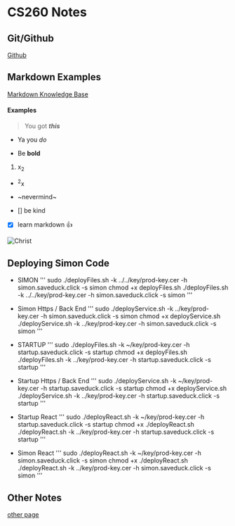 # CS260 Notes

## Git/Github
[Github](https://github.com/webprogramming260/.github/blob/main/profile/essentials/gitHub/gitHub.md)

## Markdown Examples
[Markdown Knowledge Base](https://github.com/webprogramming260/.github/blob/main/profile/essentials/gitHub/gitHub.md)

#### Examples
> You got ***this*** 
* Ya you _do_
+ Be **bold**
1. x<sub>2</sub>
 - <sup>2</sup>x
+ ~nevermind~

- [] be kind
- [x] learn markdown :+1:

![Christ](https://external-content.duckduckgo.com/iu/?u=https%3A%2F%2Fi.pinimg.com%2Foriginals%2Fb5%2Ff9%2F28%2Fb5f928a3a1f7bd83f5e01557c0ccb547.jpg&f=1&nofb=1&ipt=f8b3c823f5d5e365e8c34019db15b1ac4d8072f6b3bae92492d973dadf375375&ipo=images)

## Deploying Simon Code
- SIMON
'''
sudo ./deployFiles.sh -k ../../key/prod-key.cer -h simon.saveduck.click -s simon
chmod +x deployFiles.sh
./deployFiles.sh -k ../../key/prod-key.cer -h simon.saveduck.click -s simon 
'''

- Simon Https / Back End
'''
sudo ./deployService.sh -k ../key/prod-key.cer -h simon.saveduck.click -s simon
chmod +x deployService.sh
./deployService.sh -k ../key/prod-key.cer -h simon.saveduck.click -s simon 
'''

- STARTUP
'''
sudo ./deployFiles.sh -k ~/key/prod-key.cer -h startup.saveduck.click -s startup
chmod +x deployFiles.sh
./deployFiles.sh -k ../key/prod-key.cer -h startup.saveduck.click -s startup
'''

- Startup Https / Back End
'''
sudo ./deployService.sh -k ~/key/prod-key.cer -h startup.saveduck.click -s startup
chmod +x deployService.sh
./deployService.sh -k ../key/prod-key.cer -h startup.saveduck.click -s startup 
'''

- Startup React 
'''
sudo ./deployReact.sh -k ~/key/prod-key.cer -h startup.saveduck.click -s startup
chmod +x ./deployReact.sh
./deployReact.sh -k ../key/prod-key.cer -h startup.saveduck.click -s startup
'''

- Simon React
'''
sudo ./deployReact.sh -k ~/key/prod-key.cer -h simon.saveduck.click -s simon
chmod +x ./deployReact.sh
./deployReact.sh -k ../key/prod-key.cer -h simon.saveduck.click -s simon
'''


## Other Notes
[other page](startup/notes2.md)
